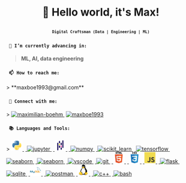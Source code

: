 <h1 align='center'> 👋 Hello world, it's Max! </h1> 
<h3 align='center'><code> <code> <code> Digital Craftsman (Data | Engineering | ML) </code> </code> </code></h3>

<h4><code> 🌱 I’m currently advancing in: </code></h4>

> **ML, AI, data engineering**
> &nbsp;

<h4><code> 📫 How to reach me: </code></h4>
> **maxboe1993@gmail.com**

<h4><code> 🔗 Connect with me: </code></h4>
> <a href="https://linkedin.com/in/maximilian-boehm" target="blank"><img src="https://raw.githubusercontent.com/rahuldkjain/github-profile-readme-generator/master/src/images/icons/Social/linked-in-alt.svg" alt="maximilian-boehm" height="28" width="28" />     </a>
&nbsp;<a href="https://www.leetcode.com/maxboe1993" target="blank"><img src="https://raw.githubusercontent.com/rahuldkjain/github-profile-readme-generator/master/src/images/icons/Social/leet-code.svg" alt="maxboe1993" height="30" width="30" /></a>

<h4><code> 📚️ Languages and Tools: </code></h4>
> <a href="https://www.python.org" target="_blank" rel="noreferrer"> <img src="https://raw.githubusercontent.com/devicons/devicon/master/icons/python/python-original.svg" alt="python" width="30" height="30"/>     </a> 
&nbsp;<a href="https://jupyter.org/" target="_blank" rel="noreferrer"> <img src="https://www.vectorlogo.zone/logos/jupyter/jupyter-icon.svg" alt="jupyter" width="30" height="30"/>     </a> 
&nbsp;<a href="https://pandas.pydata.org/" target="_blank" rel="noreferrer"> <img src="https://raw.githubusercontent.com/devicons/devicon/2ae2a900d2f041da66e950e4d48052658d850630/icons/pandas/pandas-original.svg" alt="pandas" width="30" height="30"/>     </a> 
&nbsp;<a href="https://numpy.org/" target="_blank" rel="noreferrer"> <img src="https://www.vectorlogo.zone/logos/numpy/numpy-icon.svg" alt="numpy" width="30" height="30"/>     </a>
&nbsp;<a href="https://scikit-learn.org/" target="_blank" rel="noreferrer"> <img src="https://upload.wikimedia.org/wikipedia/commons/0/05/Scikit_learn_logo_small.svg" alt="scikit_learn" width="30" height="30"/>     </a> 
&nbsp;<a href="https://www.tensorflow.org" target="_blank" rel="noreferrer"> <img src="https://www.vectorlogo.zone/logos/tensorflow/tensorflow-icon.svg" alt="tensorflow" width="30" height="30"/>     </a> 
&nbsp;<a href="https://seaborn.pydata.org/" target="_blank" rel="noreferrer"> <img src="https://seaborn.pydata.org/_images/logo-mark-lightbg.svg" alt="seaborn" width="30" height="30"/>     </a> 
&nbsp;<a href="https://www.tableau.com/" target="_blank" rel="noreferrer"> <img src="https://github.com/gilbarbara/logos/blob/main/logos/tableau-icon.svg" alt="seaborn" width="30" height="30"/>     </a> 
&nbsp;<a href="https://code.visualstudio.com/" target="_blank" rel="noreferrer"> <img src="https://www.vectorlogo.zone/logos/visualstudio_code/visualstudio_code-icon.svg" alt="vscode" width="30" height="30"/>     </a>
&nbsp;<a href="https://git-scm.com/" target="_blank" rel="noreferrer"> <img src="https://www.vectorlogo.zone/logos/git-scm/git-scm-icon.svg" alt="git" width="30" height="30"/>     </a> 
&nbsp;<a href="https://www.w3.org/html/" target="_blank" rel="noreferrer"> <img src="https://raw.githubusercontent.com/devicons/devicon/master/icons/html5/html5-original-wordmark.svg" alt="html5" width="30" height="30"/>     </a> 
&nbsp;<a href="https://www.w3schools.com/css/" target="_blank" rel="noreferrer"> <img src="https://raw.githubusercontent.com/devicons/devicon/master/icons/css3/css3-original-wordmark.svg" alt="css3" width="30" height="30"/>     </a> 
&nbsp;<a href="https://developer.mozilla.org/en-US/docs/Web/JavaScript" target="_blank" rel="noreferrer"> <img src="https://raw.githubusercontent.com/devicons/devicon/master/icons/javascript/javascript-original.svg" alt="javascript" width="30" height="30"/>     </a> 
&nbsp;<a href="https://flask.palletsprojects.com/" target="_blank" rel="noreferrer"> <img src="https://www.vectorlogo.zone/logos/pocoo_flask/pocoo_flask-icon.svg" alt="flask" width="30" height="30"/>     </a> 
&nbsp;<a href="https://www.sqlite.org/" target="_blank" rel="noreferrer"> <img src="https://www.vectorlogo.zone/logos/sqlite/sqlite-icon.svg" alt="sqlite" width="30" height="30"/>     </a> 
&nbsp;<a href="https://www.mysql.com/" target="_blank" rel="noreferrer"> <img src="https://raw.githubusercontent.com/devicons/devicon/master/icons/mysql/mysql-original-wordmark.svg" alt="mysql" width="30" height="30"/>     </a> 
&nbsp;<a href="https://postman.com/" target="_blank" rel="noreferrer"> <img src="https://www.vectorlogo.zone/logos/getpostman/getpostman-icon.svg" alt="postman" width="30" height="30"/>     </a> 
&nbsp;<a href="https://www.linux.org/" target="_blank" rel="noreferrer"> <img src="https://raw.githubusercontent.com/devicons/devicon/master/icons/linux/linux-original.svg" alt="linux" width="30" height="30"/>     </a> 
&nbsp;<a href="https://cplusplus.com/" target="_blank" rel="noreferrer"> <img src="https://upload.wikimedia.org/wikipedia/commons/1/18/ISO_C%2B%2B_Logo.svg" alt="c++" width="30" height="30"/>     </a> 
&nbsp;<a href="https://www.gnu.org/software/bash/" target="_blank" rel="noreferrer"> <img src="https://www.vectorlogo.zone/logos/gnu_bash/gnu_bash-icon.svg" alt="bash" width="30" height="30"/>     </a> 
</p>
